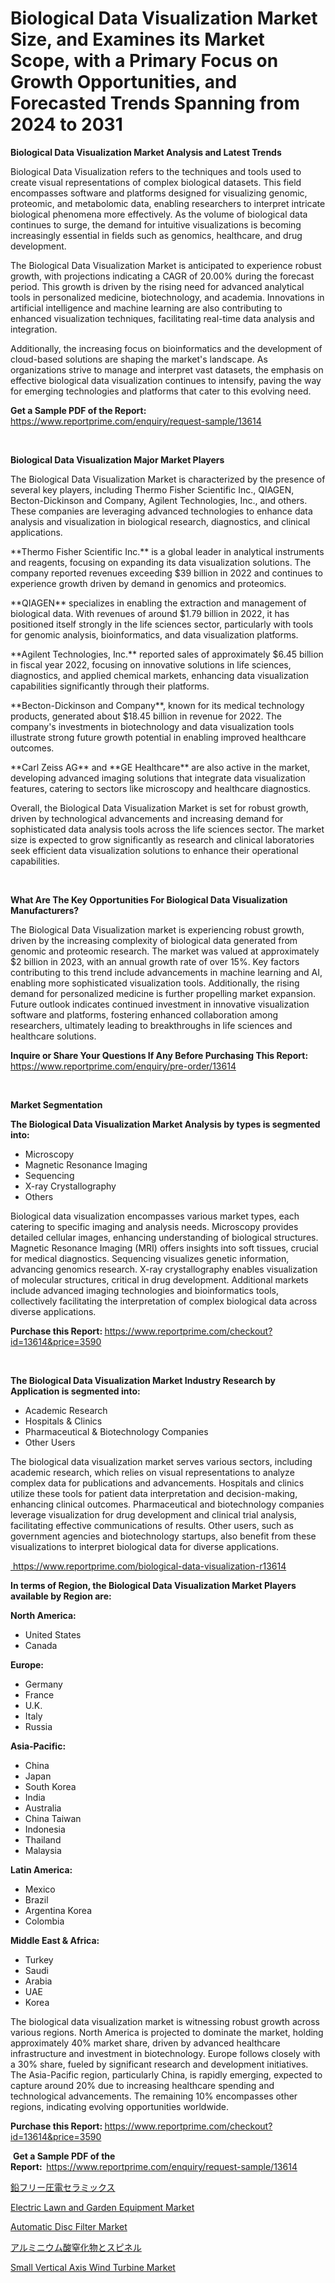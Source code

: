 <p><h1>Biological Data Visualization Market Size, and Examines its Market Scope, with a Primary Focus on Growth Opportunities, and Forecasted Trends Spanning from 2024 to 2031</h1></p><p><strong>Biological Data Visualization Market Analysis and Latest Trends</strong></p>
<p><p>Biological Data Visualization refers to the techniques and tools used to create visual representations of complex biological datasets. This field encompasses software and platforms designed for visualizing genomic, proteomic, and metabolomic data, enabling researchers to interpret intricate biological phenomena more effectively. As the volume of biological data continues to surge, the demand for intuitive visualizations is becoming increasingly essential in fields such as genomics, healthcare, and drug development.</p><p>The Biological Data Visualization Market is anticipated to experience robust growth, with projections indicating a CAGR of 20.00% during the forecast period. This growth is driven by the rising need for advanced analytical tools in personalized medicine, biotechnology, and academia. Innovations in artificial intelligence and machine learning are also contributing to enhanced visualization techniques, facilitating real-time data analysis and integration.</p><p>Additionally, the increasing focus on bioinformatics and the development of cloud-based solutions are shaping the market's landscape. As organizations strive to manage and interpret vast datasets, the emphasis on effective biological data visualization continues to intensify, paving the way for emerging technologies and platforms that cater to this evolving need.</p></p>
<p><strong>Get a Sample PDF of the Report:&nbsp;</strong> <a href="https://www.reportprime.com/enquiry/request-sample/13614">https://www.reportprime.com/enquiry/request-sample/13614</a></p>
<p>&nbsp;</p>
<p><strong>Biological Data Visualization Major Market Players</strong></p>
<p><p>The Biological Data Visualization Market is characterized by the presence of several key players, including Thermo Fisher Scientific Inc., QIAGEN, Becton-Dickinson and Company, Agilent Technologies, Inc., and others. These companies are leveraging advanced technologies to enhance data analysis and visualization in biological research, diagnostics, and clinical applications.</p><p>**Thermo Fisher Scientific Inc.** is a global leader in analytical instruments and reagents, focusing on expanding its data visualization solutions. The company reported revenues exceeding $39 billion in 2022 and continues to experience growth driven by demand in genomics and proteomics.</p><p>**QIAGEN** specializes in enabling the extraction and management of biological data. With revenues of around $1.79 billion in 2022, it has positioned itself strongly in the life sciences sector, particularly with tools for genomic analysis, bioinformatics, and data visualization platforms.</p><p>**Agilent Technologies, Inc.** reported sales of approximately $6.45 billion in fiscal year 2022, focusing on innovative solutions in life sciences, diagnostics, and applied chemical markets, enhancing data visualization capabilities significantly through their platforms.</p><p>**Becton-Dickinson and Company**, known for its medical technology products, generated about $18.45 billion in revenue for 2022. The company's investments in biotechnology and data visualization tools illustrate strong future growth potential in enabling improved healthcare outcomes.</p><p>**Carl Zeiss AG** and **GE Healthcare** are also active in the market, developing advanced imaging solutions that integrate data visualization features, catering to sectors like microscopy and healthcare diagnostics.</p><p>Overall, the Biological Data Visualization Market is set for robust growth, driven by technological advancements and increasing demand for sophisticated data analysis tools across the life sciences sector. The market size is expected to grow significantly as research and clinical laboratories seek efficient data visualization solutions to enhance their operational capabilities.</p></p>
<p>&nbsp;</p>
<p><strong>What Are The Key Opportunities For Biological Data Visualization Manufacturers?</strong></p>
<p><p>The Biological Data Visualization market is experiencing robust growth, driven by the increasing complexity of biological data generated from genomic and proteomic research. The market was valued at approximately $2 billion in 2023, with an annual growth rate of over 15%. Key factors contributing to this trend include advancements in machine learning and AI, enabling more sophisticated visualization tools. Additionally, the rising demand for personalized medicine is further propelling market expansion. Future outlook indicates continued investment in innovative visualization software and platforms, fostering enhanced collaboration among researchers, ultimately leading to breakthroughs in life sciences and healthcare solutions.</p></p>
<p><strong>Inquire or Share Your Questions If Any Before Purchasing This Report:</strong> <a href="https://www.reportprime.com/enquiry/pre-order/13614">https://www.reportprime.com/enquiry/pre-order/13614</a></p>
<p>&nbsp;</p>
<p><strong>Market Segmentation</strong></p>
<p><strong>The Biological Data Visualization Market Analysis by types is segmented into:</strong></p>
<p><ul><li>Microscopy</li><li>Magnetic Resonance Imaging</li><li>Sequencing</li><li>X-ray Crystallography</li><li>Others</li></ul></p>
<p><p>Biological data visualization encompasses various market types, each catering to specific imaging and analysis needs. Microscopy provides detailed cellular images, enhancing understanding of biological structures. Magnetic Resonance Imaging (MRI) offers insights into soft tissues, crucial for medical diagnostics. Sequencing visualizes genetic information, advancing genomics research. X-ray crystallography enables visualization of molecular structures, critical in drug development. Additional markets include advanced imaging technologies and bioinformatics tools, collectively facilitating the interpretation of complex biological data across diverse applications.</p></p>
<p><strong>Purchase this Report:&nbsp;</strong><a href="https://www.reportprime.com/checkout?id=13614&price=3590">https://www.reportprime.com/checkout?id=13614&price=3590</a></p>
<p>&nbsp;</p>
<p><strong>The Biological Data Visualization Market Industry Research by Application is segmented into:</strong></p>
<p><ul><li>Academic Research</li><li>Hospitals & Clinics</li><li>Pharmaceutical & Biotechnology Companies</li><li>Other Users</li></ul></p>
<p><p>The biological data visualization market serves various sectors, including academic research, which relies on visual representations to analyze complex data for publications and advancements. Hospitals and clinics utilize these tools for patient data interpretation and decision-making, enhancing clinical outcomes. Pharmaceutical and biotechnology companies leverage visualization for drug development and clinical trial analysis, facilitating effective communications of results. Other users, such as government agencies and biotechnology startups, also benefit from these visualizations to interpret biological data for diverse applications.</p></p>
<p><a href="https://www.reportprime.com/biological-data-visualization-r13614">&nbsp;https://www.reportprime.com/biological-data-visualization-r13614</a></p>
<p><strong>In terms of Region, the Biological Data Visualization Market Players available by Region are:</strong></p>
<p>
    <p> <strong> North America: </strong>
        <ul>
            <li>United States</li>
            <li>Canada</li>
        </ul>
        </p> 
    <p> <strong> Europe: </strong>
        <ul>
            <li>Germany</li>
            <li>France</li>
            <li>U.K.</li>
            <li>Italy</li>
            <li>Russia</li>
        </ul>
        </p> 
    <p> <strong> Asia-Pacific: </strong>
        <ul>
            <li>China</li>
            <li>Japan</li>
            <li>South Korea</li>
            <li>India</li>
            <li>Australia</li>
            <li>China Taiwan</li>
            <li>Indonesia</li>
            <li>Thailand</li>
            <li>Malaysia</li>
        </ul>
        </p> 
    <p> <strong> Latin America: </strong>
        <ul>
            <li>Mexico</li>
            <li>Brazil</li>
            <li>Argentina Korea</li>
            <li>Colombia</li>
        </ul>
        </p> 
    <p> <strong> Middle East & Africa: </strong>
        <ul>
            <li>Turkey</li>
            <li>Saudi</li>
            <li>Arabia</li>
            <li>UAE</li>
            <li>Korea</li>
        </ul>
    </p>
    </p>
<p><p>The biological data visualization market is witnessing robust growth across various regions. North America is projected to dominate the market, holding approximately 40% market share, driven by advanced healthcare infrastructure and investment in biotechnology. Europe follows closely with a 30% share, fueled by significant research and development initiatives. The Asia-Pacific region, particularly China, is rapidly emerging, expected to capture around 20% due to increasing healthcare spending and technological advancements. The remaining 10% encompasses other regions, indicating evolving opportunities worldwide.</p></p>
<p><strong>Purchase this Report: </strong><a href="https://www.reportprime.com/checkout?id=13614&price=3590">https://www.reportprime.com/checkout?id=13614&price=3590</a></p>
<p>&nbsp;<strong>Get a Sample PDF of the Report:&nbsp;&nbsp;</strong><a href="https://www.reportprime.com/enquiry/request-sample/13614">https://www.reportprime.com/enquiry/request-sample/13614</a></p>
<p><strong></strong></p>
<p><p><a href="https://medium.com/@dannyharber2023/lead-free-piezoelectric-ceramics-market-%E3%81%AF-%E3%82%B3%E3%82%B9%E3%83%88%E7%AE%A1%E7%90%86%E3%81%A8%E5%8A%B9%E7%8E%87%E5%90%91%E4%B8%8A%E3%82%92%E5%84%AA%E5%85%88%E3%81%97%E3%81%BE%E3%81%99-%E3%81%95%E3%82%89%E3%81%AB-%E5%A0%B1%E5%91%8A%E6%9B%B8%E3%81%AF%E5%B8%82%E5%A0%B4%E3%81%AE%E9%9C%80%E8%A6%81%E9%9D%A2%E3%81%A8%E4%BE%9B%E7%B5%A6%E9%9D%A2%E3%81%AE%E4%B8%A1%E6%96%B9%E3%82%92%E3%82%AB%E3%83%90%E3%83%BC%E3%81%97%E3%81%A6%E3%81%84%E3%81%BE%E3%81%99-cc5ecb2c3aac">鉛フリー圧電セラミックス</a></p><p><a href="https://medium.com/@darrensipes2023/the-global-electric-lawn-and-garden-equipment-market-is-projected-to-experience-an-annual-growth-c3951fdc6c93">Electric Lawn and Garden Equipment Market</a></p><p><a href="https://www.linkedin.com/pulse/future-innovation-global-automatic-disc-filter-market-growth-wglof?trackingId=HpPVBTjnQGWukiQvIJLpcQ%3D%3D">Automatic Disc Filter Market</a></p><p><a href="https://medium.com/@dannyharber2023/aluminum-oxynitride-and-spinel-market-%E3%81%AE%E3%82%B0%E3%83%AD%E3%83%BC%E3%83%90%E3%83%AB%E5%B8%82%E5%A0%B4%E6%A6%82%E8%A6%81%E3%81%AF-%E4%B8%96%E7%95%8C%E3%81%8A%E3%82%88%E3%81%B3%E4%B8%BB%E8%A6%81%E5%B8%82%E5%A0%B4%E3%81%AB%E3%81%8A%E3%81%91%E3%82%8B%E6%A5%AD%E7%95%8C%E3%81%AB%E5%BD%B1%E9%9F%BF%E3%82%92%E4%B8%8E%E3%81%88%E3%82%8B%E4%B8%BB%E8%A6%81%E3%81%AA%E3%83%88%E3%83%AC%E3%83%B3%E3%83%89%E3%81%AB%E3%81%A4%E3%81%84%E3%81%A6-%E7%8B%AC%E8%87%AA%E3%81%AE%E8%A6%96%E7%82%B9%E3%82%92%E6%8F%90%E4%BE%9B%E3%81%97%E3%81%BE%E3%81%99-c662cc558a57">アルミニウム酸窒化物とスピネル</a></p><p><a href="https://medium.com/@darrensipes2023/the-small-vertical-axis-wind-turbine-market-prioritizes-cost-control-and-efficiency-enhancement-11047f0919c9">Small Vertical Axis Wind Turbine Market</a></p></p>